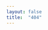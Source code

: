 ```yaml
---
layout: false
title:  "404"
---
```

<html>
<head>
  <meta http-equiv="content-type" content="text/html;charset=utf-8;"/>
  <meta http-equiv="X-UA-Compatible" content="IE=edge,chrome=1" />
  <meta name="robots" content="all" />
  <meta name="robots" content="index,follow"/>
</head>
<body>

<script type="text/javascript" src="https://qzonestyle.gtimg.cn/qzone/hybrid/app/404/search_children.js" charset="utf-8" homePageUrl="https://jackiedark.github.io" homePageName="哈哈娃前端"></script>

</body>
</html>
